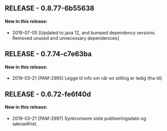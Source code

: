 ## RELEASE - 0.8.77-6b55638
#### New in this release: 
+ 2019-07-05 [Updated to java 12, and bumped dependency versions. Removed unused and unnecessary dependencies]
## RELEASE - 0.7.74-c7e63ba
#### New in this release: 
+ 2019-03-21 [PAM-2995] Legge til info om når en stilling er ledig (fra-til)
## RELEASE - 0.6.72-fe6f40d
#### New in this release: 
+ 2019-03-21 [PAM-2997] Synkronisere siste publiseringsdato og søknadfrist.
